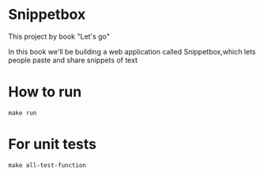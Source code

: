 # Snippetbox
This project by book "Let's go"

In this book we'll be building a web application called Snippetbox,which
lets people paste and share snippets of text
# How to run 

    make run 
# For unit tests

    make all-test-function
